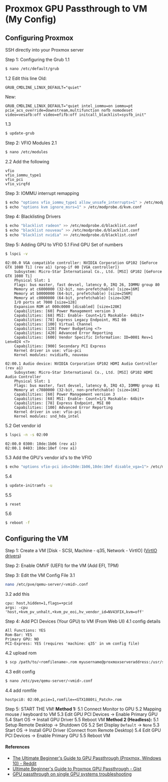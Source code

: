 # Proxmox GPU Passthrough to VM (My Config)

## Configuring Proxmox

SSH directly into your Proxmox server

Step 1: Configuring the Grub
1.1

```bash
$ nano /etc/default/grub
```

1.2 Edit this line
Old:

```properties
GRUB_CMDLINE_LINUX_DEFAULT="quiet"
```

New:

```properties
GRUB_CMDLINE_LINUX_DEFAULT="quiet intel_iommu=on iommu=pt pcie_acs_override=downstream,multifunction nofb nomodeset video=vesafb:off video=efifb:off initcall_blacklist=sysfb_init"
```

1.3

```bash
$ update-grub
```

Step 2: VFIO Modules
2.1

```bash
$ nano /etc/modules
```

2.2 Add the following

```properties
vfio
vfio_iommu_type1
vfio_pci
vfio_virqfd
```

Step 3: IOMMU interrupt remapping

```bash
$ echo "options vfio_iommu_type1 allow_unsafe_interrupts=1" > /etc/modprobe.d/iommu_unsafe_interrupts.conf
$ echo "options kvm ignore_msrs=1" > /etc/modprobe.d/kvm.conf
```

Step 4: Blacklisting Drivers

```bash
$ echo "blacklist radeon" >> /etc/modprobe.d/blacklist.conf
$ echo "blacklist nouveau" >> /etc/modprobe.d/blacklist.conf
$ echo "blacklist nvidia" >> /etc/modprobe.d/blacklist.conf
```

Step 5: Adding GPU to VFIO
5.1 Find GPU Set of numbers

```bash
$ lspci -v
```

```properties
02:00.0 VGA compatible controller: NVIDIA Corporation GP102 [GeForce GTX 1080 Ti] (rev a1) (prog-if 00 [VGA controller])
	Subsystem: Micro-Star International Co., Ltd. [MSI] GP102 [GeForce GTX 1080 Ti]
	Physical Slot: 1
	Flags: bus master, fast devsel, latency 0, IRQ 26, IOMMU group 80
	Memory at c6000000 (32-bit, non-prefetchable) [size=16M]
	Memory at b0000000 (64-bit, prefetchable) [size=256M]
	Memory at c0000000 (64-bit, prefetchable) [size=32M]
	I/O ports at 7000 [size=128]
	Expansion ROM at 000c0000 [disabled] [size=128K]
	Capabilities: [60] Power Management version 3
	Capabilities: [68] MSI: Enable- Count=1/1 Maskable- 64bit+
	Capabilities: [78] Express Legacy Endpoint, MSI 00
	Capabilities: [100] Virtual Channel
	Capabilities: [128] Power Budgeting <?>
	Capabilities: [420] Advanced Error Reporting
	Capabilities: [600] Vendor Specific Information: ID=0001 Rev=1 Len=024 <?>
	Capabilities: [900] Secondary PCI Express
	Kernel driver in use: vfio-pci
	Kernel modules: nvidiafb, nouveau

02:00.1 Audio device: NVIDIA Corporation GP102 HDMI Audio Controller (rev a1)
	Subsystem: Micro-Star International Co., Ltd. [MSI] GP102 HDMI Audio Controller
	Physical Slot: 1
	Flags: bus master, fast devsel, latency 0, IRQ 43, IOMMU group 81
	Memory at c7080000 (32-bit, non-prefetchable) [size=16K]
	Capabilities: [60] Power Management version 3
	Capabilities: [68] MSI: Enable- Count=1/1 Maskable- 64bit+
	Capabilities: [78] Express Endpoint, MSI 00
	Capabilities: [100] Advanced Error Reporting
	Kernel driver in use: vfio-pci
	Kernel modules: snd_hda_intel
```

5.2 Get vendor id

```bash
$ lspci -n -s 02:00
```

```properties
02:00.0 0300: 10de:1b06 (rev a1)
02:00.1 0403: 10de:10ef (rev a1)
```

5.3 Add the GPU's vendor id's to the VFIO

```bash
$ echo "options vfio-pci ids=10de:1b06,10de:10ef disable_vga=1"> /etc/modprobe.d/vfio.conf
```

5.4

```bash
$ update-initramfs -u
```

5.5

```bash
$ reset
```

5.6

```bash
$ reboot -f
```

## Configuring the VM

Step 1: Create a VM [Disk - SCSI, Machine - q35, Network - VirtIO] ([VirtIO drivers](https://fedorapeople.org/groups/virt/virtio-win/direct-downloads/latest-virtio/virtio-win.iso))

Step 2: Enable OMVF (UEFI) for the VM (Add EFI, TPM)

Step 3: Edit the VM Config File
3.1

```bash
nano /etc/pve/qemu-server/<vmid>.conf
```

3.2 add this

```properties
cpu: host,hidden=1,flags=+pcid
args: -cpu 'host,+kvm_pv_unhalt,+kvm_pv_eoi,hv_vendor_id=NV43FIX,kvm=off'
```

Step 4: Add PCI Devices (Your GPU) to VM (From Web UI)
4.1 config details

```properties
All Functions: YES
Rom-Bar: YES
Primary GPU: NO
PCI-Express: YES (requires 'machine: q35' in vm config file)
```

4.2 upload rom

```bash
$ scp /path/to/<romfilename>.rom myusername@proxmoxserveraddress:/usr/share/kvm/<romfilename>.rom
```

4.3 edit config

```bash
$ nano /etc/pve/qemu-server/<vmid>.conf
```

4.4 add romfile

```properties
hostpci0: 02:00,pcie=1,romfile=<GTX1080ti_Patch>.rom
```

Step 5: START THE VM!
**Method 1:**
5.1 Connect Monitor to GPU
5.2 Mapping mouse / keyboard to VM
5.3 Edit GPU PCI Devices -> Enable Primary GPU
5.4 Start OS -> Install GPU Driver
5.5 Reboot VM
**Method 2 (Headless):**
5.1 Setup Remote Desktop -> Shutdown OS
5.2 Set Display `Default` -> `None`
5.3 Start OS -> Install GPU Driver (Connect from Remote Desktop)
5.4 Edit GPU PCI Devices -> Enable Primary GPU
5.5 Reboot VM

#### References

- [The Ultimate Beginner's Guide to GPU Passthrough (Proxmox, Windows 10) - Reddit
  ](https://www.reddit.com/r/homelab/comments/b5xpua/the_ultimate_beginners_guide_to_gpu_passthrough/)
- [Ultimate Beginner's Guide to Proxmox GPU Passthrough - Gist](https://gist.github.com/qubidt/64f617e959725e934992b080e677656f)
- [GPU passthrough on single GPU systems troubleshooting](https://www.reddit.com/r/Proxmox/comments/1118opd/psa_gpu_passthrough_on_single_gpu_systems/)

